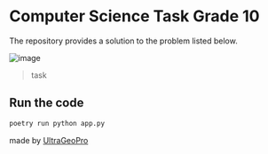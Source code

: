 # Computer Science Task Grade 10

The repository provides a solution to the problem listed below.

![image]("https://i.ibb.co/XDHT0c7/photo-2024-05-16-13-46-44.jpg" )
> task

## Run the code
```bash
poetry run python app.py
```


made by [UltraGeoPro](https://github.com/Ultrageopro1966)